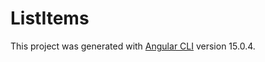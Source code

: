 # ListItems

This project was generated with [Angular CLI](https://github.com/angular/angular-cli) version 15.0.4.

